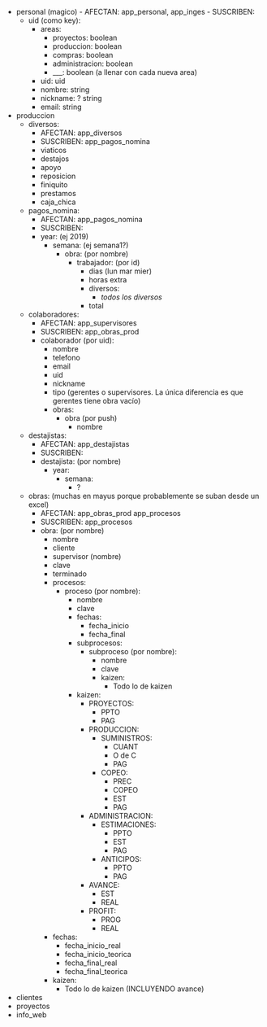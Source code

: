 - personal (magico)
      - AFECTAN: app_personal, app_inges
      - SUSCRIBEN: 
  - uid (como key):
    - areas:
      - proyectos: boolean
      - produccion: boolean
      - compras: boolean
      - administracion: boolean
      - ___: boolean (a llenar con cada nueva area)
    - uid: uid
    - nombre: string
    - nickname: ? string
    - email: string
- produccion
  - diversos:
      - AFECTAN: app_diversos
      - SUSCRIBEN: app_pagos_nomina
      - viaticos
      - destajos
      - apoyo
      - reposicion
      - finiquito
      - prestamos
      - caja_chica
  - pagos_nomina:
      - AFECTAN: app_pagos_nomina
      - SUSCRIBEN: 
      - year: (ej 2019)
         - semana: (ej semana1?)
            - obra: (por nombre)
               - trabajador: (por id)
                  - dias (lun mar mier)
                  - horas extra
                  - diversos:
                     - *todos los diversos*
                  - total
  - colaboradores:
      - AFECTAN: app_supervisores
      - SUSCRIBEN: app_obras_prod
      - colaborador (por uid):
         - nombre
         - telefono
         - email
         - uid
         - nickname
         - tipo (gerentes o supervisores. La única diferencia es que gerentes tiene obra vacío)
         - obras:
            - obra (por push)
               - nombre
   - destajistas: 
      - AFECTAN: app_destajistas
      - SUSCRIBEN:
      - destajista: (por nombre)
         - year:
            - semana: 
               - ?
  - obras: (muchas en mayus porque probablemente se suban desde un excel)
      - AFECTAN: app_obras_prod app_procesos
      - SUSCRIBEN: app_procesos
      - obra: (por nombre)
         - nombre
         - cliente
         - supervisor (nombre)
         - clave
         - terminado 
         - procesos:
            - proceso (por nombre):
               - nombre
               - clave
               - fechas: 
                  - fecha_inicio
                  - fecha_final
               - subprocesos:
                  - subproceso (por nombre):
                     - nombre
                     - clave
                     - kaizen:
                        - Todo lo de kaizen
               - kaizen:
                  - PROYECTOS:
                     - PPTO
                     - PAG
                  - PRODUCCION:
                     - SUMINISTROS:
                        - CUANT
                        - O de C
                        - PAG
                     - COPEO:
                        - PREC
                        - COPEO
                        - EST
                        - PAG
                  - ADMINISTRACION:
                     - ESTIMACIONES:
                        - PPTO
                        - EST
                        - PAG
                     - ANTICIPOS:
                        - PPTO
                        - PAG
                  - AVANCE:
                     - EST
                     - REAL
                  - PROFIT:
                     - PROG
                     - REAL
         - fechas:
            - fecha_inicio_real
            - fecha_inicio_teorica
            - fecha_final_real
            - fecha_final_teorica
         - kaizen:
            * Todo lo de kaizen (INCLUYENDO avance)
- clientes
- proyectos
- info_web
